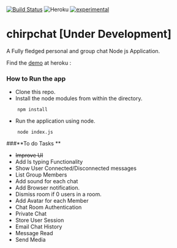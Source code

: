 [![Build Status](https://travis-ci.org/Ashwinvalento/chirpchat.svg?branch=master)](https://travis-ci.org/Ashwinvalento/chirpchat) ![Heroku](https://heroku-badge.herokuapp.com/?app=heroku-badge&style=flat) [![experimental](http://badges.github.io/stability-badges/dist/experimental.svg)](http://github.com/badges/stability-badges)

# chirpchat [Under Development]

A Fully fledged personal and group chat Node js Application.

Find the [demo](https://chirpchat.herokuapp.com) at heroku : 

### How to Run the app

* Clone this repo.
* Install the node modules from within the directory.
```
	npm install
``` 

* Run the application using node.
```
	node index.js
```

###**To do Tasks **
- ~~Improve UI~~
- Add Is typing Functionality
- Show User Connected/Disconnected messages
- List Group Members
- Add sound for each chat
- Add Browser notification.
- Dismiss room if 0 users in a room.
- Add Avatar for each Member
- Chat Room Authentication
- Private Chat
- Store User Session
- Email Chat History
- Message Read 
- Send Media
 
